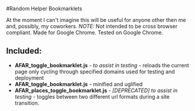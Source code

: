 #Random Helper Bookmarklets

At the moment I can't imagine this will be useful for anyone other then me and, possibly, my coworkers.
_NOTE:_ Not intended to be cross browser compliant. Made for Google Chrome. Tested on Google Chrome.

## Included:
- __AFAR_toggle_bookmarklet.js__ - _to assist in testing_ - reloads the current page only cycling through specified domains used for testing and deployment
- __AFAR_toggle_bookmarklet.js__ - minified and uglified
- __AFAR_places_toggle_bookmarklet.js__ - _[DEPRECATED] to assist in testing_ - toggles between two different url formats during a site transition.
